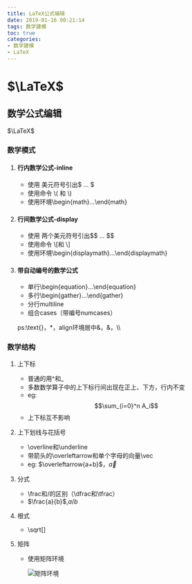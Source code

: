 ```yaml
---
title: LaTeX公式编辑
date: 2019-01-16 00:21:14
tags: 数学建模
toc: true
categories: 
- 数学建模
- LaTeX
---
```




# $\LaTeX$

## 数学公式编辑

$\LaTeX$

### 数学模式

1. #### 行内数学公式-inline

   - 使用 美元符号引出\$ ... $
   - 使用命令 \\( 和 \\) 
   - 使用环境\begin{math}...\end{math}

2. #### 行间数学公式-display

   - 使用 两个美元符号引出\$\$ ... \$$
   - 使用命令 \\[和 \\] 
   - 使用环境\begin{displaymath}...\end{displaymath}

3. #### 带自动编号的数学公式

   - 单行\begin{equation}...\end{equation}
   - 多行\begin{gather}...\end{gather}
   - 分行multiline
   - 组合cases（带编号numcases）

   ps:\text{}，*，align环境居中&，&，\\\\

### 数学结构

1. 上下标

   - 普通的用^和\_
   - 多数数学算子中的上下标行间出现在正上、下方，行内不变
   - eg: $$\sum_{i=0}^n A_i$$
   - 上下标互不影响

2. 上下划线与花括号

   - \overline和\underline
   - 带箭头的\overleftarrow和单个字母的向量\vec
   - eg: $\overleftarrow{a+b}$，$\vec a$

3. 分式

   - \frac和/的区别（\dfrac和\tfrac）
   - $\frac{a}{b}$,$a/b$

4. 根式

   - \sqrt[]

5. 矩阵

   - 使用矩阵环境

     ![矩阵环境](http://pjvbe4vjy.bkt.clouddn.com//blogmatrices.png)